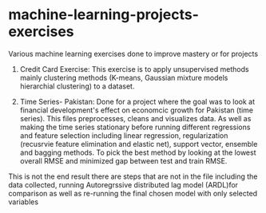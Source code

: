 # machine-learning-projects-exercises
Various machine learning exercises done to improve mastery or for projects

1. Credit Card Exercise: This exercise is to apply unsupervised methods mainly clustering methods (K-means, Gaussian mixture models
hierarchial clustering) to a dataset.

2. Time Series- Pakistan: Done for a project where the goal was to look at financial development's effect on economcic growth for Pakistan
(time series).
  This files preprocesses, cleans and visualizes data. As well as making the time series stationary before running different
  regressions and feature selection including linear regression, regularization (recusrvie feature elimination and elastic net),
  support vector, ensemble and bagging methods.
  To pick the best method by looking at the lowest overall RMSE and minimized gap between test and train RMSE.
  
This is not the end result there are steps that are not in the file including the data collected,
running Autoregrssive distributed lag model (ARDL)for comparison as well as re-running the final chosen model with only selected variables
  
